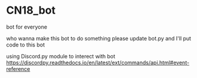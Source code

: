 # CN18_bot
bot for everyone

who wanna make this bot to do something please update bot.py and I'll put code to this bot

using Discord.py module to interect with bot
https://discordpy.readthedocs.io/en/latest/ext/commands/api.html#event-reference
